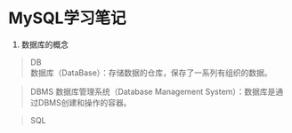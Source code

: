# MySQL学习笔记
1. 数据库的概念
>DB<br>
数据库（DataBase）：存储数据的仓库，保存了一系列有组织的数据。<br>

>DBMS
数据库管理系统（Database Management System）：数据库是通过DBMS创建和操作的容器。<br>

>SQL

